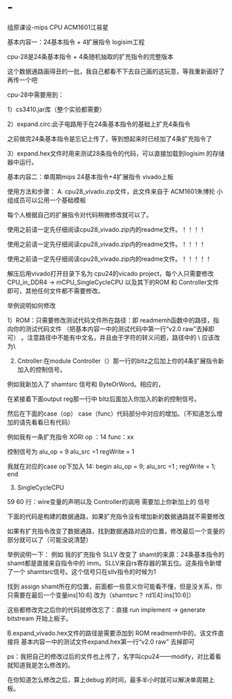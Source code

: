 # -
组原课设-mips CPU ACM1601江易星

基本内容一：24基本指令 + 4扩展指令 logisim工程

cpu-28是24条基本指令 + 4条随机抽取的扩充指令的完整版本

这个数据通路画得丑的一批，我自己都看不下去自己画的这玩意，等我重新画好了再传一个吧

cpu-28中需要用到：

1）cs3410.jar库（整个实验都需要）

2）expand.circ:此子电路用于在24条基本指令的基础上扩充4条指令

之前做完24条基本指令是忘记上传了，等到想起来时已经加了4条扩充指令了

3）expand.hex文件时用来测试28条指令的代码，可以直接加载到logisim 的存储器中运行。


基本内容二：单周期mips 24基本指令+4扩展指令 vivado上板

使用方法和步骤：
A.  cpu28_vivado.zip文件，此文件来自于 ACM1601朱博抡  小组成员可以公用一个基础模板

每个人根据自己的扩展指令对代码稍微修改就可以了。

使用之前请一定先仔细阅读cpu28_vivado.zip内的readme文件。！！！！

使用之前请一定先仔细阅读cpu28_vivado.zip内的readme文件。！！！！

使用之前请一定先仔细阅读cpu28_vivado.zip内的readme文件。！！！！！

解压后用vivado打开目录下名为 cpu24的vicado project，每个人只需要修改 CPU_in_DDR4 -> mCPU_SingleCycleCPU 以及其下的ROM 和 Controller文件即可，其他任何文件都不需要修改。

举例说明如何修改

1）ROM：只需要修改测试代码文件所在路径：即 readmemh函数中的路径，指向你的测试代码文件
（把基本内容一中的测试代码中第一行“v2.0 raw”去掉即可） 。注意路径中不能有中文名，并且由于字符的转义问题，路径中的 \ 应该改为\\

2) Cntroller:在module Controller（）那一行的bltz之后加上你的4条扩展指令新加入的控制信号。

例如我新加入了 shamtsrc 信号和 ByteOrWord。相应的，

在紧接着下面output reg那一行中 bltz后面加入你加入的新的控制信号。

然后在下面的case（op） case（func）代码部分中对应的增加。（不知道怎么增加的请先看看已有代码）

例如我有一条扩充指令  XORI op ：14 func：xx

控制信号为  alu_op = 9 alu_src =1  regWrite = 1

我就在对应的case op下加入 14: begin alu_op = 9; alu_src =1 ; regWrite = 1; end

3) SingleCycleCPU

59 60 行：wire变量的声明以及 Controller的调用 需要加上你新加上的 信号

下面的代码是构建的数据通路，如果扩充指令没有增加新的数据通路就不需要修改

如果有扩充指令改变了数据通路，找到数据通路对应的位置，修改最后一个变量的部分就可以了（可能没说清楚）

举例说明一下：
例如 我的扩充指令 SLLV 改变了 shamt的来源：24条基本指令的shamt都是直接来自指令中的 imm。SLLV来自rs寄存器的第五位。这条指令新增了一个 shamtsrc信号。这个信号只在sllv指令的时候为1

找到 assign shamt所在的位置，前面都一些意义你可能看不懂，但是没关系，你只需要在最后一个变量ins[10:6] 改为（shamtsrc？ rd1[4]:ins[10:6]）

这些都修改完之后你的代码就修改忘了：直接 run implement  -> generate bitstream 开始上板子。

B.expand_vivado.hex文件的路径是需要添加到 ROM readmemh中的，该文件直接将 基本内容一中的测试文件expand.hex第一行“v2.0 raw” 去掉即可


ps：我把自己的修改过后的文件也上传了，名字叫cpu24——modify，对比着看就知道我是怎么修改的。

在你知道怎么修改之后，算上debug 的时间，最多半小时就可以解决单周期上板。
